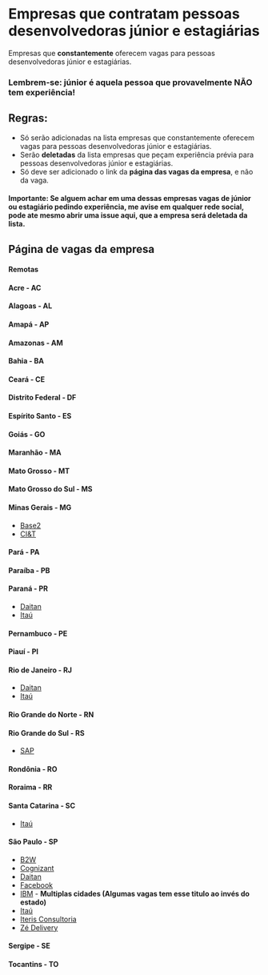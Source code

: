 # Empresas que contratam pessoas desenvolvedoras júnior e estagiárias

Empresas que **constantemente** oferecem vagas para pessoas desenvolvedoras júnior e estagiárias.

### Lembrem-se: júnior é aquela pessoa que provavelmente NÃO tem experiência!

## Regras:

-   Só serão adicionadas na lista empresas que constantemente oferecem vagas para pessoas desenvolvedoras júnior e estagiárias.
-   Serão **deletadas** da lista empresas que peçam experiência prévia para pessoas desenvolvedoras júnior e estagiárias.
-   Só deve ser adicionado o link da **página das vagas da empresa**, e não da vaga.

#### Importante: Se alguem achar em uma dessas empresas vagas de júnior ou estagiário pedindo experiência, me avise em qualquer rede social, pode ate mesmo abrir uma issue aqui, que a empresa será deletada da lista.

## Página de vagas da empresa

#### Remotas

#### Acre - AC

#### Alagoas - AL

#### Amapá - AP

#### Amazonas - AM

#### Bahia - BA

#### Ceará - CE

#### Distrito Federal - DF

#### Espírito Santo - ES

#### Goiás - GO

#### Maranhão - MA

#### Mato Grosso - MT

#### Mato Grosso do Sul - MS

#### Minas Gerais - MG

-   [Base2](https://jobs.solides.com/base2)
-   [CI&T](https://br.ciandt.com/carreiras/programa-de-estagio-next-gen)

#### Pará - PA

#### Paraíba - PB

#### Paraná - PR

-   [Daitan](https://careers-br.daitan.com/pt/vagas/)
-   [Itaú](https://trabalheconosco.vagas.com.br/itauunibanco/oportunidades)

#### Pernambuco - PE

#### Piauí - PI

#### Rio de Janeiro - RJ

-   [Daitan](https://careers-br.daitan.com/pt/vagas/)
-   [Itaú](https://trabalheconosco.vagas.com.br/itauunibanco/oportunidades)

#### Rio Grande do Norte - RN

#### Rio Grande do Sul - RS

-   [SAP](https://www.sap.com/brazil/about/careers.html)

#### Rondônia - RO

#### Roraima - RR

#### Santa Catarina - SC

-   [Itaú](https://trabalheconosco.vagas.com.br/itauunibanco/oportunidades)

#### São Paulo - SP

-   [B2W](https://carreiras.b2w.io/)
-   [Cognizant](https://careers.cognizant.com/br/pt)
-   [Daitan](https://careers-br.daitan.com/pt/vagas/)
-   [Facebook](https://fbestagio2021.splashthat.com/)
-   [IBM](https://www.ibm.com/br-pt/employment/entrylevel/) - **Multiplas cidades (Algumas vagas tem esse titulo ao invés do estado)**
-   [Itaú](https://trabalheconosco.vagas.com.br/itauunibanco/oportunidades)
-   [Iteris Consultoria](https://jobs.kenoby.com/iteris)
-   [Zé Delivery](https://zedelivery.gupy.io/)

#### Sergipe - SE

#### Tocantins - TO
